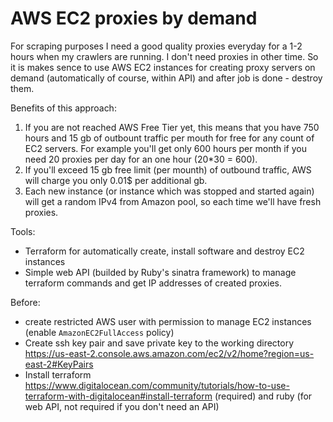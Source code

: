 # AWS EC2 proxies by demand

For scraping purposes I need a good quality proxies everyday for a 1-2 hours when my crawlers are running. I don't need proxies in other time.
So it is makes sence to use AWS EC2 instances for creating proxy servers on demand (automatically of course, within API) and after job is done - destroy them.

Benefits of this approach:
1. If you are not reached AWS Free Tier yet, this means that you have 750 hours and 15 gb of outbount traffic per mouth for free for any count of EC2 servers. For example you'll get only 600 hours per month if you need 20 proxies per day for an one hour (20*30 = 600).
2. If you'll exceed 15 gb free limit (per mounth) of outbound traffic, AWS will charge you only 0.01$ per additional gb.
3. Each new instance (or instance which was stopped and started again) will get a random IPv4 from Amazon pool, so each time we'll have fresh proxies.


Tools:
* Terraform for automatically create, install software and destroy EC2 instances
* Simple web API (builded by Ruby's sinatra framework) to manage terraform commands and get IP addresses of created proxies.

Before:
* create restricted AWS user with permission to manage EC2 instances (enable `AmazonEC2FullAccess` policy)
* Create ssh key pair and save private key to the working directory https://us-east-2.console.aws.amazon.com/ec2/v2/home?region=us-east-2#KeyPairs
* Install terraform https://www.digitalocean.com/community/tutorials/how-to-use-terraform-with-digitalocean#install-terraform (required) and ruby (for web API, not required if you don't need an API)

